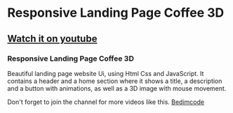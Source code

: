 # Responsive Landing Page Coffee 3D

## [Watch it on youtube](https://youtu.be/Lf6zONwYeec)

### Responsive Landing Page Coffee 3D

Beautiful landing page website Ui, using Html Css and JavaScript. It contains a header and a home section where it shows a title, a description and a button with animations, as well as a 3D image with mouse movement.

Don't forget to join the channel for more videos like this.
[Bedimcode](https://www.youtube.com/c/Bedimcode)
